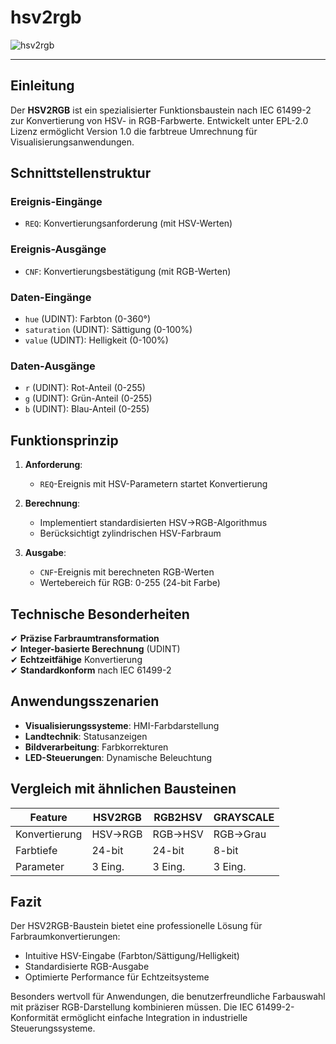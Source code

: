 # hsv2rgb

![hsv2rgb](https://user-images.githubusercontent.com/116869307/214141778-56fe9e06-d507-4cbd-a0c0-717217a4db83.png)

* * * * * * * * * *

## Einleitung
Der **HSV2RGB** ist ein spezialisierter Funktionsbaustein nach IEC 61499-2 zur Konvertierung von HSV- in RGB-Farbwerte. Entwickelt unter EPL-2.0 Lizenz ermöglicht Version 1.0 die farbtreue Umrechnung für Visualisierungsanwendungen.

## Schnittstellenstruktur

### **Ereignis-Eingänge**
- `REQ`: Konvertierungsanforderung (mit HSV-Werten)

### **Ereignis-Ausgänge**
- `CNF`: Konvertierungsbestätigung (mit RGB-Werten)

### **Daten-Eingänge**
- `hue` (UDINT): Farbton (0-360°)
- `saturation` (UDINT): Sättigung (0-100%)
- `value` (UDINT): Helligkeit (0-100%)

### **Daten-Ausgänge**
- `r` (UDINT): Rot-Anteil (0-255)
- `g` (UDINT): Grün-Anteil (0-255)
- `b` (UDINT): Blau-Anteil (0-255)

## Funktionsprinzip

1. **Anforderung**:
   - `REQ`-Ereignis mit HSV-Parametern startet Konvertierung

2. **Berechnung**:
   - Implementiert standardisierten HSV→RGB-Algorithmus
   - Berücksichtigt zylindrischen HSV-Farbraum

3. **Ausgabe**:
   - `CNF`-Ereignis mit berechneten RGB-Werten
   - Wertebereich für RGB: 0-255 (24-bit Farbe)

## Technische Besonderheiten

✔ **Präzise Farbraumtransformation**  
✔ **Integer-basierte Berechnung** (UDINT)  
✔ **Echtzeitfähige** Konvertierung  
✔ **Standardkonform** nach IEC 61499-2  

## Anwendungsszenarien

- **Visualisierungssysteme**: HMI-Farbdarstellung
- **Landtechnik**: Statusanzeigen
- **Bildverarbeitung**: Farbkorrekturen
- **LED-Steuerungen**: Dynamische Beleuchtung

## Vergleich mit ähnlichen Bausteinen

| Feature        | HSV2RGB | RGB2HSV | GRAYSCALE |
|---------------|---------|---------|-----------|
| Konvertierung | HSV→RGB | RGB→HSV | RGB→Grau  |
| Farbtiefe     | 24-bit  | 24-bit  | 8-bit     |
| Parameter     | 3 Eing. | 3 Eing. | 3 Eing.   |

## Fazit

Der HSV2RGB-Baustein bietet eine professionelle Lösung für Farbraumkonvertierungen:

- Intuitive HSV-Eingabe (Farbton/Sättigung/Helligkeit)
- Standardisierte RGB-Ausgabe
- Optimierte Performance für Echtzeitsysteme

Besonders wertvoll für Anwendungen, die benutzerfreundliche Farbauswahl mit präziser RGB-Darstellung kombinieren müssen. Die IEC 61499-2-Konformität ermöglicht einfache Integration in industrielle Steuerungssysteme.

